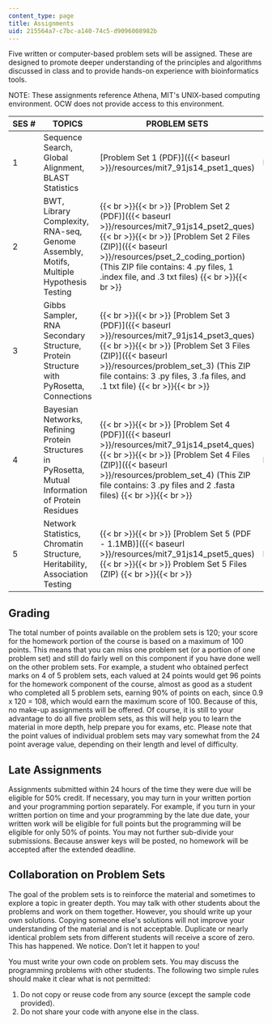 ```yaml
---
content_type: page
title: Assignments
uid: 215564a7-c7bc-a140-74c5-d9096008982b
---
```


Five written or computer-based problem sets will be assigned. These are designed to promote deeper understanding of the principles and algorithms discussed in class and to provide hands-on experience with bioinformatics tools.

NOTE: These assignments reference Athena, MIT's UNIX-based computing environment. OCW does not provide access to this environment.

| SES # | TOPICS | PROBLEM SETS | SOLUTIONS | POINTS |
| --- | --- | --- | --- | --- |
| 1 | Sequence Search, Global Alignment, BLAST Statistics | [Problem Set 1 (PDF)]({{< baseurl >}}/resources/mit7_91js14_pset1_ques) | [Solutions to Problem Set 1 (PDF)]({{< baseurl >}}/resources/mit7_91js14_pset1_ans) | 19 |
| 2 | BWT, Library Complexity, RNA-seq, Genome Assembly, Motifs, Multiple Hypothesis Testing |  {{< br >}}{{< br >}} [Problem Set 2 (PDF)]({{< baseurl >}}/resources/mit7_91js14_pset2_ques) {{< br >}}{{< br >}} [Problem Set 2 Files (ZIP)]({{< baseurl >}}/resources/pset_2_coding_portion) (This ZIP file contains: 4 .py files, 1 .index file, and .3 txt files) {{< br >}}{{< br >}}  | [Solutions to Problem Set 2 (PDF - 1.4MB)]({{< baseurl >}}/resources/mit7_91js14_pset2_ans) | 31 |
| 3 | Gibbs Sampler, RNA Secondary Structure, Protein Structure with PyRosetta, Connections |  {{< br >}}{{< br >}} [Problem Set 3 (PDF)]({{< baseurl >}}/resources/mit7_91js14_pset3_ques) {{< br >}}{{< br >}} [Problem Set 3 Files (ZIP)]({{< baseurl >}}/resources/problem_set_3) (This ZIP file contains: 3 .py files, 3 .fa files, and .1 txt file) {{< br >}}{{< br >}}  | [Solutions to Problem Set 3 (PDF - 1.5MB)]({{< baseurl >}}/resources/mit7_91js14_pset3_ans) | 25 |
| 4 | Bayesian Networks, Refining Protein Structures in PyRosetta, Mutual Information of Protein Residues |  {{< br >}}{{< br >}} [Problem Set 4 (PDF)]({{< baseurl >}}/resources/mit7_91js14_pset4_ques) {{< br >}}{{< br >}} [Problem Set 4 Files (ZIP)]({{< baseurl >}}/resources/problem_set_4) (This ZIP file contains: 3 .py files and 2 .fasta files) {{< br >}}{{< br >}}  | [Solutions to Problem Set 4 (PDF)]({{< baseurl >}}/resources/mit7_91js14_pset4_ans) | 21 |
| 5 | Network Statistics, Chromatin Structure, Heritability, Association Testing |  {{< br >}}{{< br >}} [Problem Set 5 (PDF - 1.1MB)]({{< baseurl >}}/resources/mit7_91js14_pset5_ques) {{< br >}}{{< br >}} Problem Set 5 Files (ZIP) {{< br >}}{{< br >}}  | [Solutions to Problem Set 5 (PDF)]({{< baseurl >}}/resources/mit7_91js14_pset5_ans) | 24 

Grading
-------

The total number of points available on the problem sets is 120; your score for the homework portion of the course is based on a maximum of 100 points. This means that you can miss one problem set (or a portion of one problem set) and still do fairly well on this component if you have done well on the other problem sets. For example, a student who obtained perfect marks on 4 of 5 problem sets, each valued at 24 points would get 96 points for the homework component of the course, almost as good as a student who completed all 5 problem sets, earning 90% of points on each, since 0.9 x 120 = 108, which would earn the maximum score of 100. Because of this, no make-up assignments will be offered. Of course, it is still to your advantage to do all five problem sets, as this will help you to learn the material in more depth, help prepare you for exams, etc. Please note that the point values of individual problem sets may vary somewhat from the 24 point average value, depending on their length and level of difficulty.

Late Assignments
----------------

Assignments submitted within 24 hours of the time they were due will be eligible for 50% credit. If necessary, you may turn in your written portion and your programming portion separately. For example, if you turn in your written portion on time and your programming by the late due date, your written work will be eligible for full points but the programming will be eligible for only 50% of points. You may not further sub-divide your submissions. Because answer keys will be posted, no homework will be accepted after the extended deadline.

Collaboration on Problem Sets
-----------------------------

The goal of the problem sets is to reinforce the material and sometimes to explore a topic in greater depth. You may talk with other students about the problems and work on them together. However, you should write up your own solutions. Copying someone else's solutions will not improve your understanding of the material and is not acceptable. Duplicate or nearly identical problem sets from different students will receive a score of zero. This has happened. We notice. Don’t let it happen to you!

You must write your own code on problem sets. You may discuss the programming problems with other students. The following two simple rules should make it clear what is not permitted:

1.  Do not copy or reuse code from any source (except the sample code provided).
2.  Do not share your code with anyone else in the class.
